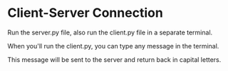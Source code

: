 # Client-Server Connection

Run the server.py file, also run the client.py file in a separate terminal.

When you'll run the client.py, you can type any message in the terminal.

This message will be sent to the server and return back in capital letters.
